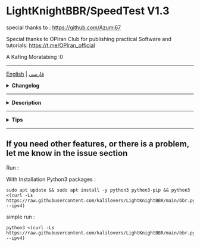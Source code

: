 # LightKnightBBR/SpeedTest V1.3
special thanks to : 
https://github.com/Azumi67

Special thanks to OPIran Club for publishing practical Software and tutorials:
https://t.me/OPIran_official

A Kafing Moratabing :0

----------------------------------------------------------------
[English](/README.md)   |   [فارسی](/README.per.md)

<div align="left">
  <details>
    <summary><strong>Changelog</strong></summary>
    
**V 1.1 :**
- Optimized
- Checking the compatibility of the operating system and the kernel
- Making changes for modern distributions and alternative methods for older systems in Python
- Check and install required packages
- ECN (Explicit Congestion Notification) activation
- The queuing algorithm (fq or fq_codel) for the network interface and qdisk in the operating system and network cards that do not support or are not completely set due to reasons such as the old network card, etc. will be set by automatic checking by the script = **More optimization**
Also, the feedback messages have been improved so that users are better informed about the status of the execution of the steps.

**V 1.2:**
- Cake algorithm was added as an advanced Qos algorithm in combination with BBR:

**Cake will be used as a professional Qos algorithm in the queuing layer (Qdisc) and it will manage traffic queuing in the best possible way and minimize jitter and delay.
And BBR will be used in the congestion control layer as Tcp Congestion Control and provides the most optimal data transmission speed without causing congestion in TCP traffic.**
- In both installation modes, the original file is backed up.
- Improvements in the option to restore settings.
- Improvements in ecn applications
- Improvements in applying the algorithm
- Qos-qdisk algorithm will be applied on different interfaces, such as when the IP6 interface is separate.
- Improvements in installing packages
- Improvements in running speed test and...

**V 1.3:**

- Optimization in the configuration of algorithms
- Algorithms will be applied only in the main interfaces to avoid further processing and reverse optimization.
- Optimization: fixing the detection problem and... in some operating systems.
- The performance of the recovery option was optimized. Be sure to restore and then reboot before applying the new settings.

  </details>
</div>

------------------------------------------------------------------------------------------

<div align="left">
  <details>
    <summary><strong>Description</strong></summary>


**A project to config BBR,CakePlus and run SpeedTest**

**BBR,CakePlus :**
- Full config BBR And CakePlus settings
- Backup and restore applied settings of BBR And CakePlus
- Currently, 2 types of BBR , And Cake combined with BBR added.
- Other methods will be added soon (with the ability to change the shape of the traffic)

- **speedtest :**

- 2 Method For Bench.sh speedtest

- Speedtest Between 2 server With Iperf3

- Speedtest By ookla With the possibility of specifying a server

![image](https://github.com/kalilovers/LightKnightBBR/assets/30160766/d14d4917-82d3-4006-9cad-082b6aeaa40b)
  </details>
</div>

------------------------------------------------------------------------------------------

<div align="left">
  <details>
    <summary><strong>Tips</strong></summary>
    
- **My suggestion: use **fq_codel** and at least Ubuntu version 20.04 and above and Debian 10 and above (because bbrv2 is used) especially for vpn, games, calls, etc.**
- **Supported operating systems » Ubuntu version 18 and above - Debian 10 and above**
-  run in root user or with **sudo** 
- A **reboot** is required to apply changes to the interface
  </details>
</div>


------------------------------------------------------------------------------------------
If you need other features, or there is a problem, let me know in the issue section
------------

Run :

With Installation Python3 packages :
```
sudo apt update && sudo apt install -y python3 python3-pip && python3 <(curl -Ls https://raw.githubusercontent.com/kalilovers/LightKnightBBR/main/bbr.py --ipv4)
```
simple run :
```
python3 <(curl -Ls https://raw.githubusercontent.com/kalilovers/LightKnightBBR/main/bbr.py --ipv4)
```
